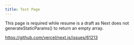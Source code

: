 ```yaml
---
title: Test Page
---
```


This page is required while resume is a draft as Next does not generateStaticParams() to return an empty array.


https://github.com/vercel/next.js/issues/61213